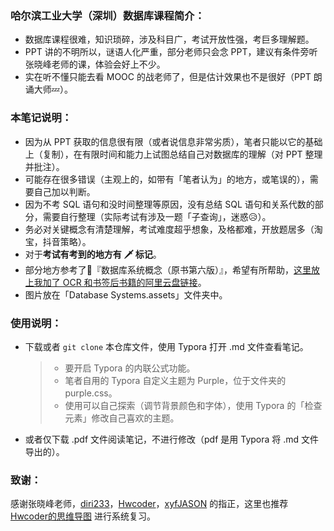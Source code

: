 ### 哈尔滨工业大学（深圳）数据库课程简介：
+ 数据库课程很难，知识琐碎，涉及科目广，考试开放性强，考巨多理解题。
+ PPT 讲的不明所以，谜语人化严重，部分老师只会念 PPT，建议有条件旁听张晓峰老师的课，体验会好上不少。
+ 实在听不懂只能去看 MOOC 的战老师了，但是估计效果也不是很好（PPT 朗诵大师:zzz:）。

### 本笔记说明：
+ 因为从 PPT 获取的信息很有限（或者说信息非常劣质），笔者只能以它的基础上（复制），在有限时间和能力上试图总结自己对数据库的理解（对 PPT 整理并批注）。
+ 可能存在很多错误（主观上的，如带有「笔者认为」的地方，或笔误的），需要自己加以判断。
+ 因为不考 SQL 语句和没时间整理等原因，没有总结 SQL 语句和关系代数的部分，需要自行整理（实际考试有涉及一题「子查询」，迷惑:disappointed_relieved:）。
+ 务必对关键概念有清楚理解，考试难度超乎想象，及格都难，开放题居多（淘宝，抖音策略）。
+ 对于**考试有考到的地方有 :dagger: 标记**。
+ 部分地方参考了:notebook:『数据库系统概念（原书第六版）』，希望有所帮助，[这里放上我加了 OCR 和书签后书籍的阿里云盘链接](https://www.aliyundrive.com/s/6XK4ZGBBToB)。
+ 图片放在「Database Systems.assets」文件夹中。

### 使用说明：
+ 下载或者 `git clone` 本仓库文件，使用 Typora 打开 .md 文件查看笔记。
  > + 要开启 Typora 的内联公式功能。
  > + 笔者自用的 Typora 自定义主题为 Purple，位于文件夹的 purple.css。
  > + 使用可以自己探索（调节背景颜色和字体），使用 Typora 的「检查元素」修改自己喜欢的主题。
+ 或者仅下载 .pdf 文件阅读笔记，不进行修改（pdf 是用 Typora 将 .md 文件导出的）。

### 致谢：
  感谢张晓峰老师，[diri233](https://github.com/GODsRhand)，[Hwcoder](https://hwcoder.top)，[xyfJASON](https://xyfjason.top) 的指正，这里也推荐 [Hwcoder的思维导图](https://hwcoder.top/Database-System) 进行系统复习。

